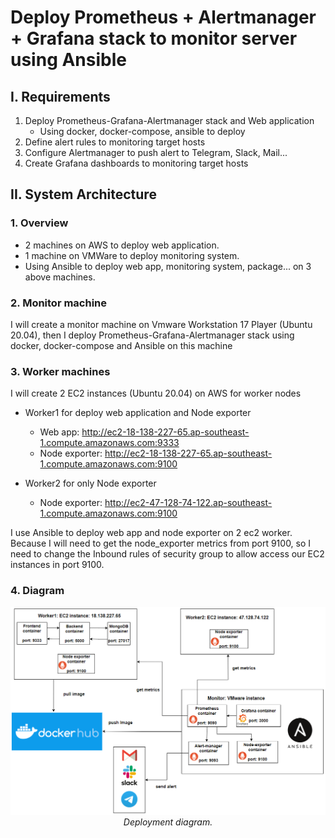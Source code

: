# Deploy Prometheus + Alertmanager + Grafana stack to monitor server using Ansible

## I. Requirements

1. Deploy Prometheus-Grafana-Alertmanager stack and Web application
   * Using docker, docker-compose, ansible to deploy
2. Define alert rules to monitoring  target hosts
3. Configure Alertmanager to push alert to Telegram, Slack, Mail...
4. Create Grafana dashboards to monitoring target hosts

## II. System Architecture

### 1. Overview
   * 2 machines on AWS to deploy web application.
   * 1 machine on VMWare to deploy monitoring system.
   * Using Ansible to deploy web app, monitoring system, package... on 3 above machines.
     
### 2. Monitor machine
I will create a monitor machine on Vmware Workstation 17 Player (Ubuntu 20.04), then I deploy Prometheus-Grafana-Alertmanager stack using docker, docker-compose and Ansible on this machine

### 3. Worker machines
I will create 2 EC2 instances (Ubuntu 20.04) on AWS for worker nodes
- Worker1 for deploy web application and Node exporter
  - Web app: http://ec2-18-138-227-65.ap-southeast-1.compute.amazonaws.com:9333
  - Node exporter: http://ec2-18-138-227-65.ap-southeast-1.compute.amazonaws.com:9100
    
- Worker2 for only Node exporter
  - Node exporter: http://ec2-47-128-74-122.ap-southeast-1.compute.amazonaws.com:9100

I use Ansible to deploy web app and node exporter on 2 ec2 worker. Because I will need to get the node_exporter metrics from port 9100, so I need to change the Inbound rules of security group to allow access our EC2 instances in port 9100.

### 4. Diagram

<div align="center">
  <img width="1500" src="assets/diagram.png" alt="Diagram">
</div>

<div align="center">
  <i>Deployment diagram.</i>
</div>
